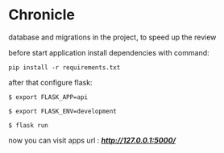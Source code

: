 # Chronicle

database and migrations in the project, to speed up the review


before start application install dependencies with command:

`pip install -r requirements.txt`


after that configure flask:


`$ export FLASK_APP=api`

`$ export FLASK_ENV=development`

`$ flask run`

now you can visit apps url :
 _**http://127.0.0.1:5000/**_